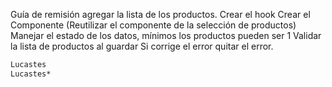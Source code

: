 Guía de remisión agregar la lista de los productos.
Crear el hook
Crear el Componente (Reutilizar el componente de la selección de productos)
Manejar el estado de los datos, mínimos los productos pueden ser 1
Validar la lista de productos al guardar
Si corrige el error quitar el error.

```sh
Lucastes
Lucastes*
```
